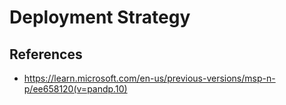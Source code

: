 # Deployment Strategy

## References

- https://learn.microsoft.com/en-us/previous-versions/msp-n-p/ee658120(v=pandp.10)